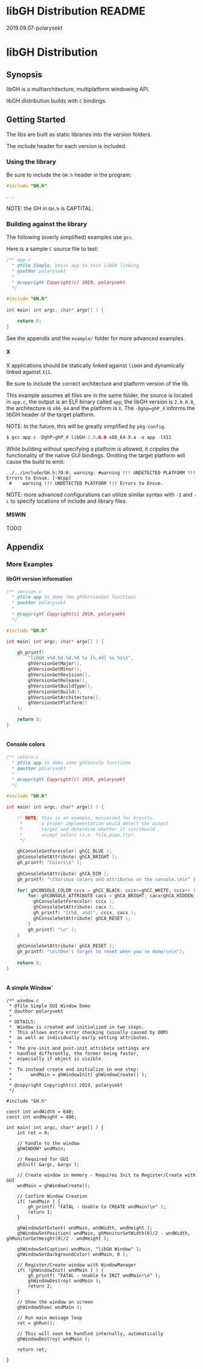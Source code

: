 libGH Distribution README
=========================
2019.09.07-polarysekt


# libGH Distribution

## Synopsis

libGH is a multiarchitecture, multiplatform windowing API.

libGH distribution builds with `C` bindings.

## Getting Started

The libs are built as static libraries into the version folders.

The include header for each version is included.

### Using the library

Be sure to include the `GH.h` header in the program:

```c
#include "GH.h"

...
```

NOTE: the GH in `GH.h` is CAPTITAL.

### Building against the library

The following (overly simplified) examples use `gcc`.

Here is a sample `C` source file to test:

```c
/** app.c
  * @file Simple, basic app to test libGH linking
  * @author polarysekt
  *
  * @copyright Copyright(c) 2019, polarysekt
  */

#include "GH.h"
  
int main( int argc, char* argv[] ) {

    return 0;
}

```

See the appendix and the `example/` folder for more advanced examples.

#### X

X applications should be statically linked against `libGH` and dynamically linked against `X11`.

Be sure to include the correct architecture and platform version of the lib.

This example assumes all files are in the same folder, the source is located in `app.c`, the output is an ELF binary called `app`, the libGH version is `2.0.0.0`, the architecture is `x86_64` and the platform is `X`. The `-Dghp=ghP_X` informs the libGH header of the target platform.

NOTE: In the future, this will be greatly simplified by `pkg-config`.

```c
$ gcc app.c -DghP=ghP_X libGH-2.0.0.0-x86_64-X.a -o app -lX11
```

While building without specifying a platform is allowed, it cripples the functionality of the native GUI bindings.
Omitting the target platform will cause the build to emit:

```
../../include/GH.h:70:6: warning: #warning !!! UNDETECTED PLATFORM !!! Errors to Ensue. [-Wcpp]
 #    warning !!! UNDETECTED PLATFORM !!! Errors to Ensue.
```

NOTE: more advanced configurations can utilize similar syntax with `-I` and `-L` to specify locations of include and library files.




#### MSWIN

TODO

## Appendix

### More Examples

#### libGH version information

```c
/** version.c
  * @file app to demo the ghVersionGet functions
  * @author polarysekt
  *
  * @copyright Copyright(c) 2019, polarysekt
  */

#include "GH.h"

int main( int argc, char* argv[] ) {

    gh_printf( 
        "libGH v%d.%d.%d.%d %s [%.4d] %s %s\n",
        ghVersionGetMajor(), 
		ghVersionGetMinor(), 
		ghVersionGetRevision(), 
		ghVersionGetRelease(), 
		ghVersionGetBuildType(),
		ghVersionGetBuild(), 
		ghVersionGetArchitecture(), 
		ghVersionGetPlatform()
    );

    return 0;
}
    
```

#### Console colors

```c
/** colors.c
  * @file app to demo some ghConsole functions
  * @author polarysekt
  *
  * @copyright Copyright(c) 2019, polarysekt
  */

#include "GH.h"

int main( int argc, char* argv[] ) {

    /* NOTE: this is an example, minimized for brevity.
     *       a proper implementation would detect the output
     *       target and determine whether it can/should
     *       accept colors (i.e. file,pipe,tty).
     */

    ghConsoleSetForecolor( ghCC_BLUE );
    ghConsoleSetAttribute( ghCA_BRIGHT );  
    gh_printf( "Colors\n" );
    
    ghConsoleSetAttribute( ghCA_DIM );
    gh_printf( "\tVarious colors and attributes on the console.\n\n" );

    for( ghCONSOLE_COLOR cccx = ghCC_BLACK; cccx<=ghCC_WHITE; cccx++ ) {
        for( ghCONSOLE_ATTRIBUTE cacx = ghCA_BRIGHT; cacx<ghCA_HIDDEN; cacx++ ) {
          ghConsoleSetForecolor( cccx );
          ghConsoleSetAttribute( cacx );
          gh_printf( "[c%d, a%d]", cccx, cacx );
          ghConsoleSetAttribute( ghCA_RESET );
        }
        gh_printf( "\n" );
    }

    ghConsoleSetAttribute( ghCA_RESET );
    gh_printf( "\n\tDon't forget to reset when you're done!\n\n");
    
    return 0;
}
    
```

#### A simple Window`

```
/** window.c
 * @file Simple GUI Window Demo
 * @author polarysekt
 *
 * DETAILS:
 *  Window is created and initialized in two steps.
 *  This allows extra error checking (usually caused by OOM) 
 *  as well as individually early setting attributes.
 *
 *  The pre-init and post-init attribute settings are 
 *  handled differently, the former being faster, 
 *  especially if object is visible.
 *
 *  To instead create and initialize in one step:
 *       wndMain = ghWindowInit( ghWindowCreate() );
 *
 * @copyright Copyright(c) 2019, polarysekt
 */

#include "GH.h"

const int wndWidth = 640;
const int wndHeight = 480;

int main( int argc, char* argv[] ) {
    int ret = 0;

    // handle to the window
    ghWINDOW* wndMain;
    
    // Required for GUI
    ghInit( &argc, &argv );

    // Create window in memory - Requires Init to Register/Create with GUI
	wndMain = ghWindowCreate();

    // Confirm Window Creation
	if( !wndMain ) {
		gh_printf( "FATAL - Unable to CREATE wndMain!\n" );
		return 1;
	}

    ghWindowSetExtent( wndMain, wndWidth, wndHeight );
	ghWindowSetPosition( wndMain, ghMonitorGetWidth(0)/2 - wndWidth, ghMonitorGetHeight(0)/2 - wndHeight );

    ghWindowSetCaption( wndMain, "libGH Window" );
    ghWindowSetBackgroundColor( wndMain, 0 );

    // Register/Create window with WindowManager
	if( !ghWindowInit( wndMain ) ) {
		gh_printf( "FATAL - Unable to INIT wndMain!\n" );
		ghWindowDestroy( wndMain );
		return 2;
	}

    // Show the window on screen
    ghWindowShow( wndMain );

    // Run main message loop
	ret = ghRun();

    // This will soon be handled internally, automatically
	ghWindowDestroy( wndMain );

	return ret;

}
```
